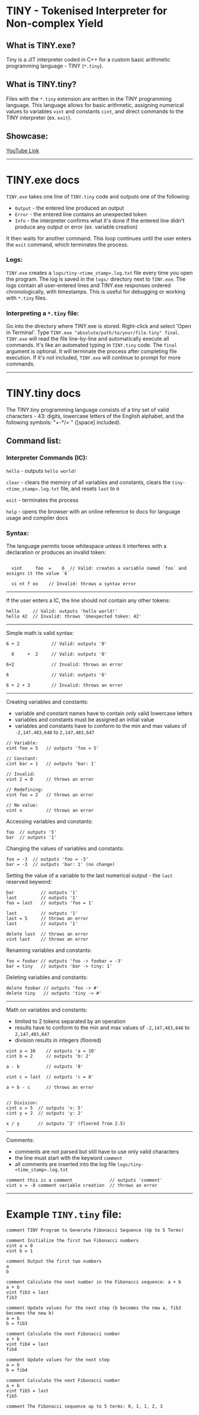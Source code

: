 # TINY - Tokenised Interpreter for Non-complex Yield

## What is TINY.exe?
Tiny is a JIT interpreter coded in C++ for a custom basic arithmetic programming language - TINY (`*.tiny`).

## What is TINY.tiny?
Files with the `*.tiny` extension are written in the TINY programming language. This language allows for basic arithmetic, assigning numerical values to variables `vint` and constants `cint`, and direct commands to the TINY interpreter (ex. `exit`). 

## Showcase:
[YouTube Link](https://www.youtube.com/@wojtek987)

---

# TINY.exe docs
`TINY.exe` takes one line of `TINY.tiny` code and outputs one of the following:
- `Output` - the entered line produced an output
- `Error` - the entered line contains an unexpected token
- `Info` - the interpreter confirms what it's done if the entered line didn't produce any output or error (ex. variable creation)

It then waits for another command. This loop continues until the user enters the `exit` command, which terminates the process.

### Logs:
`TINY.exe` creates a `logs/tiny-<time_stamp>.log.txt` file every time you open the program. The log is saved in the `logs/` directory next to `TINY.exe`. The logs contain all user-entered lines and TINY.exe responses ordered chronologically, with timestamps. This is useful for debugging or working with `*.tiny` files.

### Interpreting a `*.tiny` file:
Go into the directory where TINY.exe is stored. Right-click and select 'Open in Terminal'. Type `TINY.exe "absolute/path/to/your/file.tiny" final`. `TINY.exe` will read the file line-by-line and automatically execute all commands. It's like an automated typing in `TINY.tiny` code. The `final` argument is optional. It will terminate the process after completing file execution. If it's not included, `TINY.exe` will continue to prompt for more commands.

---
# TINY.tiny docs
The TINY.tiny programming language consists of a tiny set of valid characters - 43: digits, lowercase letters of the English alphabet, and the following symbols: "+-*/= " ([space] included).

## Command list:
### Interpreter Commands (IC):
`hello` - outputs `hello world!`

`clear` - clears the memory of all variables and constants, clears the `tiny-<time_stamp>.log.txt` file, and resets `last` to `0`

`exit` - terminates the process

`help` - opens the browser with an online reference to docs for language usage and compiler docs

### Syntax:
The language permits loose whitespace unless it interferes with a declaration or produces an invalid token:

```

  vint     foo  =    6  // Valid: creates a variable named `foo` and assigns it the value `6`

  vi nt f oo    // Invalid: throws a syntax error

```

---

If the user enters a IC, the line should not contain any other tokens:

```
hello     // Valid: outputs 'hello world!'
hello 42  // Invalid: throws 'Unexpected token: 42'
```

---

Simple math is valid syntax:

```
6 + 2            // Valid: outputs '8'

  6     +  2     // Valid: outputs '8'

6+2              // Invalid: throws an error
  
6                // Valid: outputs '6'
  
6 + 2 + 3        // Invalid: throws an error
```

---

Creating variables and constants:

- variable and constant names have to contain only valid lowercase letters
- variables and constants must be assigned an initial value
- variables and constants have to conform to the min and max values of `-2,147,483,648` to `2,147,483,647`
```
// Variable:
vint foo = 5   // outputs 'foo = 5'

// Constant:
cint bar = 1   // outputs 'bar: 1'

// Invalid:
vint 2 = 0     // throws an error

// Redefining:
vint foo = 2   // throws an error

// No value:
vint x         // throws an error
```

Accessing variables and constants:
```
foo  // outputs '5'
bar  // outputs '1'
```

Changing the values of variables and constants:
```
foo = -3  // outputs 'foo = -3'
bar = -3  // outputs 'bar: 1' (no change)
```

Setting the value of a variable to the last numerical output - the `last` reserved keyword:
```
bar          // outputs '1'
last         // outputs '1'
foo = last   // outputs 'foo = 1'

last         // outputs '1'
last = 5     // throws an error
last         // outputs '1'

delete last  // throws an error
vint last    // throws an error
```

Renaming variables and constants:
```
foo = foobar // outputs 'foo -> foobar = -3'
bar = tiny   // outputs 'bar -> tiny: 1'
```

Deleting variables and constants:
```
delete foobar // outputs 'foo -> #'
delete tiny   // outputs 'tiny -> #'
```

---

Math on variables and constants:
- limited to 2 tokens separated by an operation
- results have to conform to the min and max values of `-2,147,483,648` to `2,147,483,647`
- division results in integers (floored)

```
vint a = 10    // outputs 'a = 10'
cint b = 2     // outputs 'b: 2'

a - b          // outputs '8'

vint c = last  // outputs 'c = 8'

a + b - c      // throws an error


// Division:
cint x = 5  // outputs 'x: 5'
cint y = 2  // outputs 'y: 2'

x / y       // outputs '2' (floored from 2.5)
```

---

Comments:
- comments are not parsed but still have to use only valid characters
- the line must start with the keyword `comment`
- all comments are inserted into the log file `logs/tiny-<time_stamp>.log.txt`

```
comment this is a comment              // outputs 'comment'
vint x = -8 comment variable creation  // throws an error
```

---

# Example `TINY.tiny` file:
```
comment TINY Program to Generate Fibonacci Sequence (Up to 5 Terms)

comment Initialize the first two Fibonacci numbers
vint a = 0
vint b = 1

comment Output the first two numbers
a
b

comment Calculate the next number in the Fibonacci sequence: a + b
a + b
vint fib3 = last
fib3

comment Update values for the next step (b becomes the new a, fib3 becomes the new b)
a = b
b = fib3

comment Calculate the next Fibonacci number
a + b
vint fib4 = last
fib4

comment Update values for the next step
a = b
b = fib4

comment Calculate the next Fibonacci number
a + b
vint fib5 = last
fib5

comment The Fibonacci sequence up to 5 terms: 0, 1, 1, 2, 3
```
